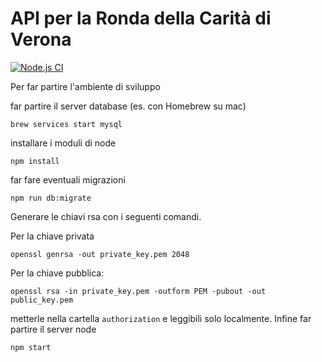 # API per la Ronda della Carità di Verona

[![Node.js CI](https://github.com/andreacanton/ronda-api/actions/workflows/node.js.yml/badge.svg)](https://github.com/andreacanton/ronda-api/actions/workflows/node.js.yml)

Per far partire l'ambiente di sviluppo

far partire il server database (es. con Homebrew su mac)

```shell
brew services start mysql
```

installare i moduli di node

```shell
npm install
```

far fare eventuali migrazioni

```shell
npm run db:migrate
```

Generare le chiavi rsa con i seguenti comandi.

Per la chiave privata

```shell
openssl genrsa -out private_key.pem 2048
```

Per la chiave pubblica:

```shell
openssl rsa -in private_key.pem -outform PEM -pubout -out public_key.pem
```

metterle nella cartella `authorization` e leggibili solo localmente.
Infine far partire il server node

```shell
npm start
```

